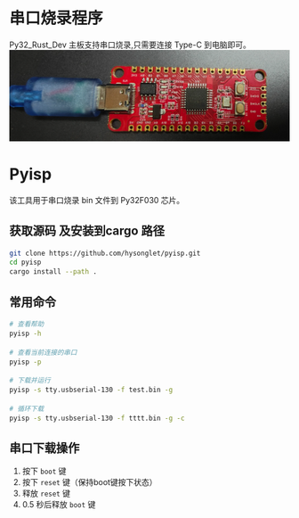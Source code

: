 
# 串口烧录程序

Py32_Rust_Dev 主板支持串口烧录,只需要连接 Type-C 到电脑即可。
![alt text](./images/usb_board.png)


# Pyisp

该工具用于串口烧录 bin 文件到 Py32F030 芯片。


## 获取源码 及安装到cargo 路径
``` bash
git clone https://github.com/hysonglet/pyisp.git
cd pyisp
cargo install --path .
```

## 常用命令
``` bash
# 查看帮助
pyisp -h

# 查看当前连接的串口
pyisp -p

# 下载并运行
pyisp -s tty.usbserial-130 -f test.bin -g

# 循环下载
pyisp -s tty.usbserial-130 -f tttt.bin -g -c
```

## 串口下载操作
1. 按下 `boot` 键
2. 按下 `reset` 键（保持boot键按下状态）
3. 释放 `reset` 键
4. 0.5 秒后释放 `boot` 键
